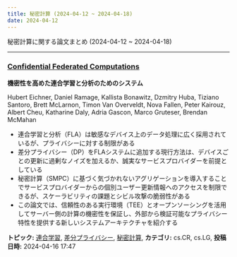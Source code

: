 ```yaml
---
title: 秘密計算 (2024-04-12 ~ 2024-04-18)
date: 2024-04-12
---
```


秘密計算に関する論文まとめ (2024-04-12 ~ 2024-04-18)


- - -

### [Confidential Federated Computations](http://arxiv.org/abs/2404.10764)

**機密性を高めた連合学習と分析のためのシステム**

Hubert Eichner, Daniel Ramage, Kallista Bonawitz, Dzmitry Huba, Tiziano Santoro, Brett McLarnon, Timon Van Overveldt, Nova Fallen, Peter Kairouz, Albert Cheu, Katharine Daly, Adria Gascon, Marco Gruteser, Brendan McMahan

- 連合学習と分析（FLA）は敏感なデバイス上のデータ処理に広く採用されているが、プライバシーに対する制限がある
- 差分プライバシー（DP）をFLAシステムに追加する現行方法は、デバイスごとの更新に過剰なノイズを加えるか、誠実なサービスプロバイダーを前提としている
- 秘密計算（SMPC）に基づく気づかれないアグリゲーションを導入することでサービスプロバイダーからの個別ユーザー更新情報へのアクセスを制限できるが、スケーラビリティの課題とシビル攻撃の脆弱性がある
- この論文では、信頼性のある実行環境（TEE）とオープンソーシングを活用してサーバー側の計算の機密性を保証し、外部から検証可能なプライバシー特性を提供する新しいシステムアーキテクチャを紹介する



**トピック:** [連合学習](fl), [差分プライバシー](dp), [秘密計算](mpc), **カテゴリ:** cs.CR, cs.LG, **投稿日時:** 2024-04-16 17:47

